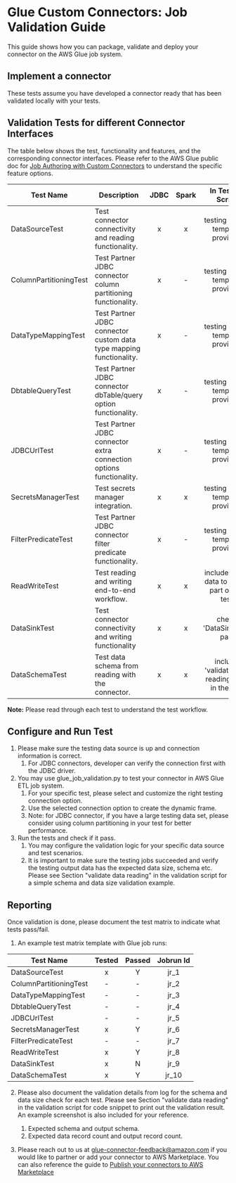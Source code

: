 # Glue Custom Connectors: Job Validation Guide

This guide shows how you can package, validate and deploy your connector on the AWS Glue job system.

## Implement a connector

These tests assume you have developed a connector ready that has been validated locally with your tests. 

## Validation Tests for different Connector Interfaces
The table below shows the test, functionality and features, and the corresponding connector interfaces. Please refer to the AWS Glue public doc for [Job Authoring with Custom Connectors](https://docs.aws.amazon.com/glue/latest/ug/connectors-chapter.html#job-authoring-custom-connectors) to understand the specific feature options.

| Test Name  | Description | JDBC | Spark | In Testing Script |
|---|---|:----:|:----:|:----:|
|DataSourceTest|Test connector connectivity and reading functionality.| x | x | testing option template provided |
|ColumnPartitioningTest|Test Partner JDBC connector column partitioning functionality.| x | - | testing option template provided |
|DataTypeMappingTest|Test Partner JDBC connector custom data type mapping functionality.| x | - | testing option template provided |
|DbtableQueryTest|Test Partner JDBC connector dbTable/query option functionality.| x | - | testing option template provided |
|JDBCUrlTest|Test Partner JDBC connector extra connection options functionality.| x | - | testing option template provided |
|SecretsManagerTest|Test secrets manager integration.| x | x | testing option template provided |
|FilterPredicateTest|Test Partner JDBC connector filter predicate functionality.| x | - | testing option template provided |
|ReadWriteTest|Test reading and writing end-to-end workflow.| x | x | include 'write data to s3' as part of the test |
|DataSinkTest|Test connector connectivity and writing functionality| x | x | check 'DataSinkTest' part |
|DataSchemaTest|Test data schema from reading with the connector.| x | x | include 'validate data reading' part in the test |  

**Note:**
Please read through each test to understand the test workflow.

## Configure and Run Test
1. Please make sure the testing data source is up and connection information is correct.
    1. For JDBC connectors, developer can verify the connection first with the JDBC driver.
2. You may use glue_job_validation.py to test your connector in AWS Glue ETL job system.
    1. For your specific test, please select and customize the right testing connection option.
    2. Use the selected connection option to create the dynamic frame.
    3. Note: for JDBC connector, if you have a large testing data set, please consider using column partitioning in your test for better performance.
3. Run the tests and check if it pass.
    1. You may configure the validation logic for your specific data source and test scenarios.
    2. It is important to make sure the testing jobs succeeded and verify the testing output data has the expected data size, schema etc. 
    Please see Section "validate data reading" in the validation script for a simple schema and data size validation example.

## Reporting
Once validation is done, please document the test matrix to indicate what tests pass/fail.
1. An example test matrix template with Glue job runs:

| Test Name  | Tested | Passed | Jobrun Id |
|---|:----:|:----:|:----:|
|DataSourceTest| x | Y | jr_1 |
|ColumnPartitioningTest| - | - | jr_2 |
|DataTypeMappingTest| - | - | jr_3 |
|DbtableQueryTest| - | - | jr_4 |
|JDBCUrlTest| - | - | jr_5 |
|SecretsManagerTest| x | Y | jr_6 |
|FilterPredicateTest| - | - | jr_7 |
|ReadWriteTest| x | Y | jr_8 |
|DataSinkTest| x | N | jr_9 |
|DataSchemaTest| x | Y | jr_10 |

2. Please also document the validation details from log for the schema and data size check for each test.
Please see Section "validate data reading" in the validation script for code snippet to print out the validation result. 
An example screenshot is also included for your reference.
    1. Expected schema and output schema.
    2. Expected data record count and output record count.

3. Please reach out to us at glue-connector-feedback@amazon.com if you would like to partner or add your connector to AWS Marketplace. You can also reference the guide to [Publish your connectors to AWS Marketplace](marketplace/publishGuide.pdf)
